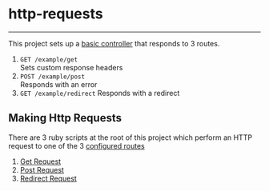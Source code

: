 # http-requests

---

This project sets up a [basic controller](https://github.com/zabawaba99/ironhack/blob/master/http-request/app/controllers/example_controller.rb) that responds to 3 routes.

  1. `GET /example/get`<br>
    Sets custom response headers
  2. `POST /example/post`<br>
    Responds with an error
  3. `GET /example/redirect`
    Responds with a redirect

## Making Http Requests

There are 3 ruby scripts at the root of this project which perform an
HTTP request to one of the 3 [configured routes](https://github.com/zabawaba99/ironhack/blob/master/http-request/config/routes.rb)

  1. [Get Request](https://github.com/zabawaba99/ironhack/blob/master/http-request/get-request.rb)
  2. [Post Request](https://github.com/zabawaba99/ironhack/blob/master/http-request/post-request.rb)
  3. [Redirect Request](https://github.com/zabawaba99/ironhack/blob/master/http-request/redirect-request.rb)
